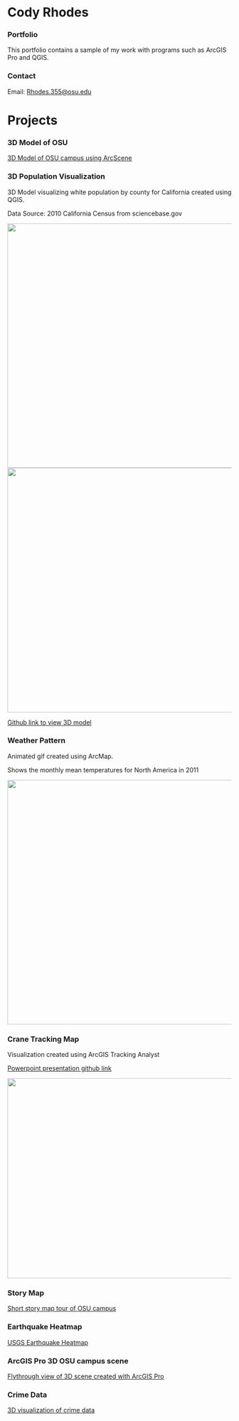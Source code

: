 # Cody Rhodes

### Portfolio

This portfolio contains a sample of my work with programs such as ArcGIS Pro and QGIS.

### Contact

Email: Rhodes.355@osu.edu

# Projects

### 3D Model of OSU
[3D Model of OSU campus using ArcScene](https://www.youtube.com/watch?v=7xX9uoTjA-E)

### 3D Population Visualization
3D Model visualizing white population by county for California created using QGIS.

Data Source: 2010 California Census from sciencebase.gov

<img src = "https://i.imgur.com/s7fBEnw.png" width="700" height="550" />

<img src = "https://i.imgur.com/UpXLeqC.png" width="700" height="550" />

[Github link to view 3D model](https://github.com/Rhodes355/Geography/blob/master/Export.rar)

### Weather Pattern
Animated gif created using ArcMap. 

Shows the monthly mean temperatures for North America in 2011

<img src = "https://i.imgur.com/h7pnNS5.gif" width="700" height="550" />

### Crane Tracking Map
Visualization created using ArcGIS Tracking Analyst

[Powerpoint presentation github link](https://github.com/Rhodes355/Geography/blob/master/Lab7_Rhodes355.pptx)

<img src = "https://i.imgur.com/KzrMgPR.gif" width="600" height="450" />

### Story Map
[Short story map tour of OSU campus](http://arcg.is/0SHjqu)

### Earthquake Heatmap
[USGS Earthquake Heatmap](http://ohiostate.maps.arcgis.com/apps/View/index.html?appid=cdd8c0505b684d678ebe522de1b99a1a)

### ArcGIS Pro 3D OSU campus scene
[Flythrough view of 3D scene created with ArcGIS Pro](https://www.youtube.com/watch?v=zIPeGxLrMCQ)

### Crime Data
[3D visualization of crime data](http://arcg.is/0PXiPG)
